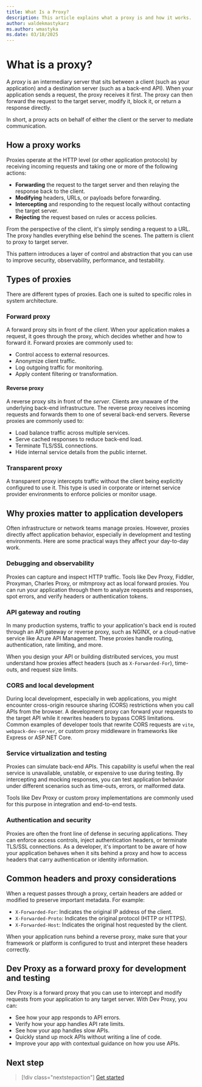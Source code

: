 ```yaml
---
title: What Is a Proxy?
description: This article explains what a proxy is and how it works.
author: waldekmastykarz
ms.author: wmastyka
ms.date: 03/18/2025
---
```


# What is a proxy?

A *proxy* is an intermediary server that sits between a client (such as your application) and a destination server (such as a back-end API). When your application sends a request, the proxy receives it first. The proxy can then forward the request to the target server, modify it, block it, or return a response directly.

In short, a proxy acts on behalf of either the client or the server to mediate communication.

## How a proxy works

Proxies operate at the HTTP level (or other application protocols) by receiving incoming requests and taking one or more of the following actions:

- **Forwarding** the request to the target server and then relaying the response back to the client.
- **Modifying** headers, URLs, or payloads before forwarding.
- **Intercepting** and responding to the request locally without contacting the target server.
- **Rejecting** the request based on rules or access policies.

From the perspective of the client, it's simply sending a request to a URL. The proxy handles everything else behind the scenes. The pattern is client to proxy to target server.

This pattern introduces a layer of control and abstraction that you can use to improve security, observability, performance, and testability.

## Types of proxies

There are different types of proxies. Each one is suited to specific roles in system architecture.

### Forward proxy

A forward proxy sits in front of the *client*. When your application makes a request, it goes through the proxy, which decides whether and how to forward it. Forward proxies are commonly used to:

- Control access to external resources.
- Anonymize client traffic.
- Log outgoing traffic for monitoring.
- Apply content filtering or transformation.

#### Reverse proxy

A reverse proxy sits in front of the *server*. Clients are unaware of the underlying back-end infrastructure. The reverse proxy receives incoming requests and forwards them to one of several back-end servers. Reverse proxies are commonly used to:

- Load balance traffic across multiple services.
- Serve cached responses to reduce back-end load.
- Terminate TLS/SSL connections.
- Hide internal service details from the public internet.

### Transparent proxy

A transparent proxy intercepts traffic without the client being explicitly configured to use it. This type is used in corporate or internet service provider environments to enforce policies or monitor usage.

## Why proxies matter to application developers

Often infrastructure or network teams manage proxies. However, proxies directly affect application behavior, especially in development and testing environments. Here are some practical ways they affect your day-to-day work.

### Debugging and observability

Proxies can capture and inspect HTTP traffic. Tools like Dev Proxy, Fiddler, Proxyman, Charles Proxy, or mitmproxy act as local forward proxies. You can run your application through them to analyze requests and responses, spot errors, and verify headers or authentication tokens.

### API gateway and routing

In many production systems, traffic to your application's back end is routed through an API gateway or reverse proxy, such as NGINX, or a cloud-native service like Azure API Management. These proxies handle routing, authentication, rate limiting, and more.

When you design your API or building distributed services, you must understand how proxies affect headers (such as `X-Forwarded-For`), time-outs, and request size limits.

### CORS and local development

During local development, especially in web applications, you might encounter cross-origin resource sharing (CORS) restrictions when you call APIs from the browser. A development proxy can forward your requests to the target API while it rewrites headers to bypass CORS limitations. Common examples of developer tools that rewrite CORS requests are `vite`, `webpack-dev-server`, or custom proxy middleware in frameworks like Express or ASP.NET Core.

### Service virtualization and testing

Proxies can simulate back-end APIs. This capability is useful when the real service is unavailable, unstable, or expensive to use during testing. By intercepting and mocking responses, you can test application behavior under different scenarios such as time-outs, errors, or malformed data.

Tools like Dev Proxy or custom proxy implementations are commonly used for this purpose in integration and end-to-end tests.

### Authentication and security

Proxies are often the front line of defense in securing applications. They can enforce access controls, inject authentication headers, or terminate TLS/SSL connections. As a developer, it's important to be aware of how your application behaves when it sits behind a proxy and how to access headers that carry authentication or identity information.

## Common headers and proxy considerations

When a request passes through a proxy, certain headers are added or modified to preserve important metadata. For example:

- `X-Forwarded-For`: Indicates the original IP address of the client.
- `X-Forwarded-Proto`: Indicates the original protocol (HTTP or HTTPS).
- `X-Forwarded-Host`: Indicates the original host requested by the client.

When your application runs behind a reverse proxy, make sure that your framework or platform is configured to trust and interpret these headers correctly.

## Dev Proxy as a forward proxy for development and testing

Dev Proxy is a forward proxy that you can use to intercept and modify requests from your application to any target server. With Dev Proxy, you can:

- See how your app responds to API errors.
- Verify how your app handles API rate limits.
- See how your app handles slow APIs.
- Quickly stand up mock APIs without writing a line of code.
- Improve your app with contextual guidance on how you use APIs.

## Next step

> [!div class="nextstepaction"]
> [Get started](../get-started/set-up.md)
